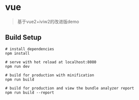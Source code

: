 # vue

> 基于vue2+iviw2的改进版demo

## Build Setup

```base
# install dependencies
npm install

# serve with hot reload at localhost:8080
npm run dev

# build for production with minification
npm run build

# build for production and view the bundle analyzer report
npm run build --report
```
